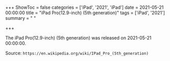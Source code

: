 +++
ShowToc = false
categories = ['iPad', '2021', 'iPad']
date = 2021-05-21 00:00:00
title = "iPad Pro(12.9-inch) (5th generation)"
tags = ['iPad', '2021']
summary = " "

+++

The iPad Pro(12.9-inch) (5th generation) was released on 2021-05-21 00:00:00.

Source: `https://en.wikipedia.org/wiki/IPad_Pro_(5th_generation)`
